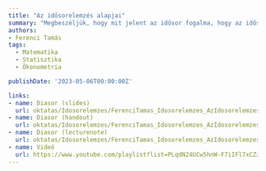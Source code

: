 ```yaml
---
title: "Az idősorelemzés alapjai"
summary: "Megbeszéljük, hogy mit jelent az idősor fogalma, hogy az idősorok elemzésének mi a fő kihívása (összevetésben a keresztmetszeti adatok elemzésével), és röviden beszélünk az idősorok jellemzőiről."
authors:
- Ferenci Tamás
tags:
  - Matematika
  - Statisztika
  - Ökonometria

publishDate: '2023-05-06T00:00:00Z'

links:
- name: Diasor (slides)
  url: oktatas/Idosorelemzes/FerenciTamas_Idosorelemzes_AzIdosorelemzesAlapjai_slides.pdf
- name: Diasor (handout)
  url: oktatas/Idosorelemzes/FerenciTamas_Idosorelemzes_AzIdosorelemzesAlapjai_handout.pdf
- name: Diasor (lecturenote)
  url: oktatas/Idosorelemzes/FerenciTamas_Idosorelemzes_AzIdosorelemzesAlapjai_lecturenote.pdf
- name: Videó
  url: https://www.youtube.com/playlist?list=PLqdN24UCw5hnW-F7iIFl7xCZz8IbyU5Kw
---
```

